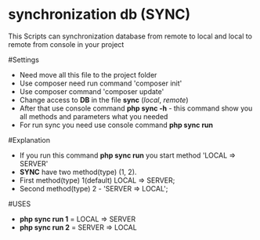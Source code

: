 # synchronization db (SYNC)
This Scripts can synchronization database from remote to local and local to remote from console in your project

#Settings
 - Need move all this file to the project folder
 - Use composer need run command 'composer init'
 - Use composer command 'composer update'
 - Change access to <b>DB</b> in the file <b>sync</b> (<i>local</i>, <i>remote</i>)
 - After that use console command <b>php sync -h</b> - this command show you all methods and parameters what you needed
 - For run sync you need use console command <b>php sync run</b>
 
 
#Explanation  

 - If you run this command <b>php sync run</b> you start method 'LOCAL => SERVER'
 - <b>SYNC</b> have two method(type) (1, 2).
 - First method(type) 1(default) LOCAL => SERVER;
 - Second method(type) 2 - 'SERVER => LOCAL';
 
#USES

- <b>php sync run 1</b> = LOCAL => SERVER
- <b>php sync run 2</b> = SERVER => LOCAL